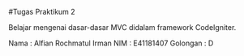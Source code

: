 #Tugas Praktikum 2

Belajar mengenai dasar-dasar MVC didalam framework CodeIgniter.

Nama      : Alfian Rochmatul Irman
NIM       : E41181407
Golongan  : D

